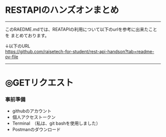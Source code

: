 # RESTAPIのハンズオンまとめ
***
このRAEDME.mdでは、REATAPIの利用について以下のurlを参考に出来たことを
まとめております。

↓以下のURL  
https://github.com/raisetech-for-student/rest-api-handson?tab=readme-ov-file

***
# ◎GETリクエスト
### 事前準備  
   -   githubのアカウント
   -   個人アクセストークン
   -   Terminal　（私は、git bashを使用しました）
   -   Postmanのダウンロード

